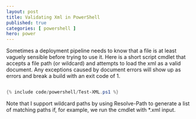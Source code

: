 ```yaml
---
layout: post
title: Validating Xml in PowerShell
published: true 
categories: [ powershell ]
hero: power
---
```


Sometimes a deployment pipeline needs to know that a file is at least vaguely sensible before trying to use it. Here is a 
short script cmdlet that accepts a file path (or wildcard) and attempts to load the xml as a valid document. Any exceptions 
caused by document errors will show up as errors and break a build with an exit code of 1.

```powershell

{% include code/powershell/Test-XML.ps1 %}

```

Note that I support wildcard paths by using Resolve-Path to generate a list of matching paths if, for example, we run the cmdlet 
with *.xml input.
